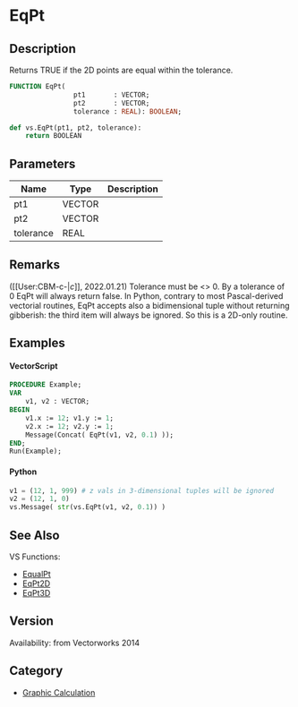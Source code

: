 # EqPt

## Description
Returns TRUE if the 2D points are equal within the tolerance.

```pascal
FUNCTION EqPt(
				pt1       : VECTOR;
				pt2       : VECTOR;
				tolerance : REAL): BOOLEAN;
```

```python
def vs.EqPt(pt1, pt2, tolerance):
    return BOOLEAN
```

## Parameters
|Name|Type|Description|
|---|---|---|
|pt1|VECTOR|   |
|pt2|VECTOR|   |
|tolerance|REAL|   |

## Remarks
([[User:CBM-c-|_c_]], 2022.01.21) Tolerance must be <> 0. By a tolerance of 0 EqPt will always return false. In Python, contrary to most Pascal-derived vectorial routines, EqPt accepts also a bidimensional tuple without returning gibberish: the third item will always be ignored. So this is a 2D-only routine.

## Examples
#### VectorScript ####
```pascal
PROCEDURE Example;
VAR
    v1, v2 : VECTOR;
BEGIN
    v1.x := 12; v1.y := 1;
    v2.x := 12; v2.y := 1;
    Message(Concat( EqPt(v1, v2, 0.1) ));
END;
Run(Example);
```
#### Python ####
```python
v1 = (12, 1, 999) # z vals in 3-dimensional tuples will be ignored
v2 = (12, 1, 0)
vs.Message( str(vs.EqPt(v1, v2, 0.1)) )
```

## See Also
VS Functions:
* [EqualPt](EqualPt.md)
* [EqPt2D](EqPt2D.md)
* [EqPt3D](EqPt3D.md)

## Version
Availability: from Vectorworks 2014

## Category
* [Graphic Calculation](../Categories/Graphic%20Calculation.md)
